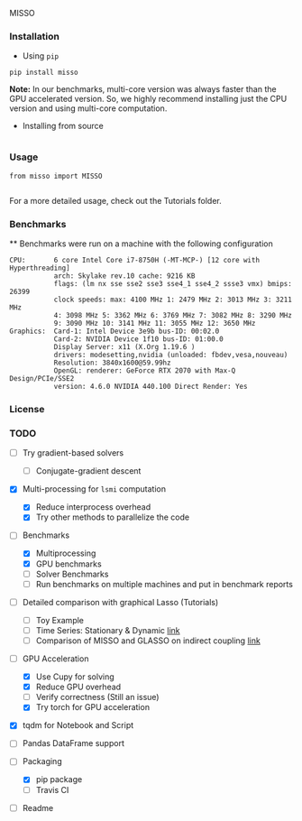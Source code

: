 MISSO


### Installation
 - Using `pip`
```
pip install misso
```
**Note:** In our benchmarks, multi-core version was always faster than the GPU accelerated version. So, we
highly recommend installing just the CPU version and using multi-core computation.

- Installing from source
```

```

### Usage
```
from misso import MISSO


```
For a more detailed usage, check out the Tutorials folder.

### Benchmarks

** Benchmarks were run on a machine with the following configuration
```
CPU:       6 core Intel Core i7-8750H (-MT-MCP-) [12 core with Hyperthreading]
           arch: Skylake rev.10 cache: 9216 KB
           flags: (lm nx sse sse2 sse3 sse4_1 sse4_2 ssse3 vmx) bmips: 26399
           clock speeds: max: 4100 MHz 1: 2479 MHz 2: 3013 MHz 3: 3211 MHz
           4: 3098 MHz 5: 3362 MHz 6: 3769 MHz 7: 3082 MHz 8: 3290 MHz
           9: 3090 MHz 10: 3141 MHz 11: 3055 MHz 12: 3650 MHz
Graphics:  Card-1: Intel Device 3e9b bus-ID: 00:02.0
           Card-2: NVIDIA Device 1f10 bus-ID: 01:00.0
           Display Server: x11 (X.Org 1.19.6 )
           drivers: modesetting,nvidia (unloaded: fbdev,vesa,nouveau)
           Resolution: 3840x1600@59.99hz
           OpenGL: renderer: GeForce RTX 2070 with Max-Q Design/PCIe/SSE2
           version: 4.6.0 NVIDIA 440.100 Direct Render: Yes
```

### License

### TODO
- [ ] Try gradient-based solvers 
    - [ ] Conjugate-gradient descent
- [x] Multi-processing for `lsmi` computation
    - [x] Reduce interprocess overhead
    - [x] Try other methods to parallelize the code
- [ ] Benchmarks
    - [x] Multiprocessing
    - [x] GPU benchmarks
    - [ ] Solver Benchmarks
    - [ ] Run benchmarks on multiple machines and put in benchmark reports
- [ ] Detailed comparison with graphical Lasso (Tutorials)
    - [ ] Toy Example
    - [ ] Time Series: Stationary & Dynamic [link](https://academic.oup.com/cercor/article-pdf/24/3/663/14099596/bhs352.pdf)
    - [ ] Comparison of MISSO and GLASSO on indirect coupling [link](https://academic.oup.com/bioinformatics/article-pdf/28/2/184/16908913/btr638.pdf)
- [ ] GPU Acceleration    
    - [x] Use Cupy for solving
    - [x] Reduce GPU overhead 
    - [ ] Verify correctness (Still an issue)
    - [x] Try torch for GPU acceleration
- [x] tqdm for Notebook and Script
- [ ] Pandas DataFrame support
- [ ] Packaging
    - [x] pip package
    - [ ] Travis CI
- [ ] Readme

